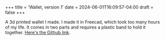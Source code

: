 +++
title = 'Wallet, version 1'
date = 2024-06-01T16:09:57-04:00
draft = false
+++

A 3d printed wallet I made. I made it in Freecad, which took too many hours of my life. It comes in two parts and requires a plastic band to hold it together. [Here's the Github link](https://github.com/readabilitylol/wallet).
